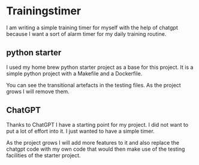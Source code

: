 # Trainingstimer

I am writing a simple training timer for myself with the help of chatgpt because I want a sort of alarm timer for my daily training routine.

## python starter

I used my home brew python starter project as a base for this project. It is a simple python project with a Makefile and a Dockerfile.

You can see the transitional artefacts in the testing files. As the project grows I will remove them.

## ChatGPT

Thanks to ChatGPT I have a starting point for my project. I did not want to put a lot of effort into it. I just wanted to have a simple timer.

As the project grows I will add more features to it and also replace the chatgpt code with my own code that would then make use of the testing facilities of the starter project.
